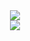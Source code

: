 <div align="center"> <img src="https://github-readme-stats.vercel.app/api?username=RSRH-RS"> </div>
<div align="center"> <img src="https://github-readme-stats.vercel.app/api/top-langs/?username=RSRH-RS"> </div>


<!--
**RSRH-Rs/RSRH-RS** is a ✨ _special_ ✨ repository because its `README.md` (this file) appears on your GitHub profile.

Here are some ideas to get you started:

- 🔭 I’m currently working on ...
- 🌱 I’m currently learning ...
- 👯 I’m looking to collaborate on ...
- 🤔 I’m looking for help with ...
- 💬 Ask me about ...
- 📫 How to reach me: ...
- 😄 Pronouns: ...
- ⚡ Fun fact: ...
-->
